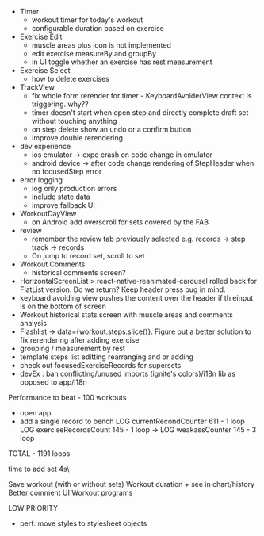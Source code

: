 - Timer
  - workout timer for today's workout
  - configurable duration based on exercise
- Exercise Edit
  - muscle areas plus icon is not implemented
  - edit exercise measureBy and groupBy
  - in UI toggle whether an exercise has rest measurement
- Exercise Select
  - how to delete exercises
- TrackView
  - fix whole form rerender for timer - KeyboardAvoiderView context is triggering. why??
  - timer doesn't start when open step and directly complete draft set without touching anything
  - on step delete show an undo or a confirm button
  - improve double rerendering
- dev experience
  - ios emulator -> expo crash on code change in emulator
  - android device -> after code change rendering of StepHeader when no focusedStep error
- error logging
  - log only production errors
  - include state data
  - improve fallback UI
- WorkoutDayView
  - on Android add overscroll for sets covered by the FAB
- review
  - remember the review tab previously selected e.g. records -> step track -> records
  - On jump to record set, scroll to set
- Workout Comments
  - historical comments screen?
- HorizontalScreenList > react-native-reanimated-carousel rolled back for FlatList version. Do we return? Keep header press bug in mind.
- keyboard avoiding view pushes the content over the header if th einput is on the bottom of screen
- Workout historical stats screen with muscle areas and comments analysis
- Flashlist -> data={workout.steps.slice()}. Figure out a better solution to fix rerendering after adding exercise
- grouping / measurement by rest
- template steps list editting rearranging and or adding
- check out focusedExerciseRecords for supersets
- devEx : ban conflicting/unused imports (ignite's colors)/i18n lib as opposed to app/i18n

Performance to beat -
100 workouts

- open app
- add a single record to bench
  LOG currentRecondCounter 611 - 1 loop
  LOG exerciseRecordsCount 145 - 1 loop
  -> LOG weakassCounter 145 - 3 loop

TOTAL - 1191 loops

time to add set 4s\

Save workout (with or without sets)
Workout duration + see in chart/history
Better comment UI
Workout programs

LOW PRIORITY

- perf: move styles to stylesheet objects
